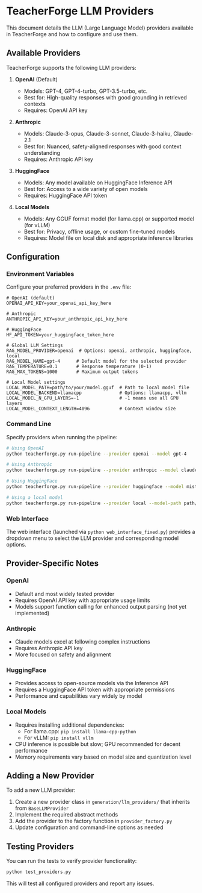 # TeacherForge LLM Providers

This document details the LLM (Large Language Model) providers available in TeacherForge and how to configure and use them.

## Available Providers

TeacherForge supports the following LLM providers:

1. **OpenAI** (Default)
   - Models: GPT-4, GPT-4-turbo, GPT-3.5-turbo, etc.
   - Best for: High-quality responses with good grounding in retrieved contexts
   - Requires: OpenAI API key

2. **Anthropic**
   - Models: Claude-3-opus, Claude-3-sonnet, Claude-3-haiku, Claude-2.1
   - Best for: Nuanced, safety-aligned responses with good context understanding
   - Requires: Anthropic API key

3. **HuggingFace**
   - Models: Any model available on HuggingFace Inference API
   - Best for: Access to a wide variety of open models
   - Requires: HuggingFace API token

4. **Local Models**
   - Models: Any GGUF format model (for llama.cpp) or supported model (for vLLM)
   - Best for: Privacy, offline usage, or custom fine-tuned models
   - Requires: Model file on local disk and appropriate inference libraries

## Configuration

### Environment Variables

Configure your preferred providers in the `.env` file:

```
# OpenAI (default)
OPENAI_API_KEY=your_openai_api_key_here

# Anthropic
ANTHROPIC_API_KEY=your_anthropic_api_key_here

# HuggingFace
HF_API_TOKEN=your_huggingface_token_here

# Global LLM Settings
RAG_MODEL_PROVIDER=openai  # Options: openai, anthropic, huggingface, local
RAG_MODEL_NAME=gpt-4      # Default model for the selected provider
RAG_TEMPERATURE=0.1       # Response temperature (0-1)
RAG_MAX_TOKENS=1000       # Maximum output tokens

# Local Model settings
LOCAL_MODEL_PATH=path/to/your/model.gguf  # Path to local model file
LOCAL_MODEL_BACKEND=llamacpp              # Options: llamacpp, vllm
LOCAL_MODEL_N_GPU_LAYERS=-1               # -1 means use all GPU layers
LOCAL_MODEL_CONTEXT_LENGTH=4096           # Context window size
```

### Command Line

Specify providers when running the pipeline:

```bash
# Using OpenAI
python teacherforge.py run-pipeline --provider openai --model gpt-4

# Using Anthropic
python teacherforge.py run-pipeline --provider anthropic --model claude-3-opus-20240229

# Using HuggingFace
python teacherforge.py run-pipeline --provider huggingface --model mistralai/Mistral-7B-Instruct-v0.2

# Using a local model
python teacherforge.py run-pipeline --provider local --model-path path/to/model.gguf --backend llamacpp
```

### Web Interface

The web interface (launched via `python web_interface_fixed.py`) provides a dropdown menu to select the LLM provider and corresponding model options.

## Provider-Specific Notes

### OpenAI

- Default and most widely tested provider
- Requires OpenAI API key with appropriate usage limits
- Models support function calling for enhanced output parsing (not yet implemented)

### Anthropic

- Claude models excel at following complex instructions
- Requires Anthropic API key
- More focused on safety and alignment

### HuggingFace

- Provides access to open-source models via the Inference API
- Requires a HuggingFace API token with appropriate permissions
- Performance and capabilities vary widely by model

### Local Models

- Requires installing additional dependencies:
  - For llama.cpp: `pip install llama-cpp-python`
  - For vLLM: `pip install vllm`
- CPU inference is possible but slow; GPU recommended for decent performance
- Memory requirements vary based on model size and quantization level

## Adding a New Provider

To add a new LLM provider:

1. Create a new provider class in `generation/llm_providers/` that inherits from `BaseLLMProvider`
2. Implement the required abstract methods
3. Add the provider to the factory function in `provider_factory.py`
4. Update configuration and command-line options as needed

## Testing Providers

You can run the tests to verify provider functionality:

```bash
python test_providers.py
```

This will test all configured providers and report any issues.
